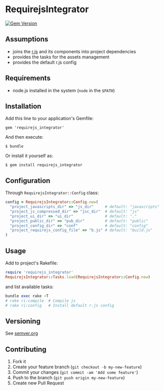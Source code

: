 # RequirejsIntegrator

[![Gem Version](https://badge.fury.io/rb/requirejs_integrator.svg)](http://badge.fury.io/rb/requirejs_integrator)

## Assumptions

* joins the [r.js][rjs] and its components into project dependencies
* provides the tasks for the assets management
* provides the default r.js config

## Requirements

* node.js installed in the system (`node` in the `$PATH`)

## Installation

Add this line to your application's Gemfile:

    gem 'requirejs_integrator'

And then execute:

    $ bundle

Or install it yourself as:

    $ gem install requirejs_integrator

## Configuration

Through `RequirejsIntegrator::Config` class:

```ruby
config = RequirejsIntegrator::Config.new(
  "project_javascripts_dir" => "js_dir"     # default: "javascripts"
  "project_js_compressed_dir" => "jsc_dir"  # default: "js"
  "project_ui_dir" => "ui_dir"              # default: "."
  "project_public_dir" => "pub_dir"         # default: "public"
  "project_config_dir" => "conf"            # default: "config"
  "project_requirejs_config_file" => "b.js" # default: "build.js"
)
```

## Usage

Add to project's Rakefile:
```ruby
require 'requirejs_integrator'
RequirejsIntegrator::Tasks.load(RequirejsIntegrator::Config.new)
```

and list available tasks:
```ruby
bundle exec rake -T
# rake ri:compile  # Compile js
# rake ri:config   # Install default r.js config
```


## Versioning

See [semver.org][semver]

## Contributing

1. Fork it
2. Create your feature branch (`git checkout -b my-new-feature`)
3. Commit your changes (`git commit -am 'Add some feature'`)
4. Push to the branch (`git push origin my-new-feature`)
5. Create new Pull Request

[semver]: http://semver.org/
[rjs]: http://requirejs.org/
